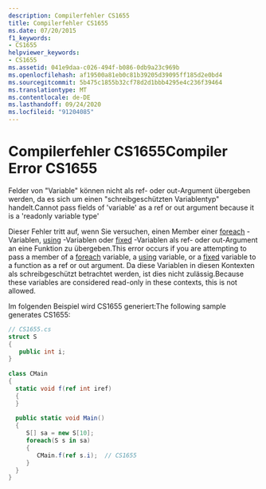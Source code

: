 ```yaml
---
description: Compilerfehler CS1655
title: Compilerfehler CS1655
ms.date: 07/20/2015
f1_keywords:
- CS1655
helpviewer_keywords:
- CS1655
ms.assetid: 041e9daa-c026-494f-b086-0db9a23c969b
ms.openlocfilehash: af19500a81eb0c81b39205d39095ff185d2e0bd4
ms.sourcegitcommit: 5b475c1855b32cf78d2d1bbb4295e4c236f39464
ms.translationtype: MT
ms.contentlocale: de-DE
ms.lasthandoff: 09/24/2020
ms.locfileid: "91204085"
---
```

# <a name="compiler-error-cs1655"></a><span data-ttu-id="c7043-103">Compilerfehler CS1655</span><span class="sxs-lookup"><span data-stu-id="c7043-103">Compiler Error CS1655</span></span>

<span data-ttu-id="c7043-104">Felder von "Variable" können nicht als ref- oder out-Argument übergeben werden, da es sich um einen "schreibgeschützten Variablentyp" handelt.</span><span class="sxs-lookup"><span data-stu-id="c7043-104">Cannot pass fields of 'variable' as a ref or out argument because it is a 'readonly variable type'</span></span>  
  
 <span data-ttu-id="c7043-105">Dieser Fehler tritt auf, wenn Sie versuchen, einen Member einer [foreach](../language-reference/keywords/foreach-in.md) -Variablen, [using](../language-reference/keywords/using-statement.md) -Variablen oder [fixed](../language-reference/keywords/fixed-statement.md) -Variablen als ref- oder out-Argument an eine Funktion zu übergeben.</span><span class="sxs-lookup"><span data-stu-id="c7043-105">This error occurs if you are attempting to pass a member of a [foreach](../language-reference/keywords/foreach-in.md) variable, a [using](../language-reference/keywords/using-statement.md) variable, or a [fixed](../language-reference/keywords/fixed-statement.md) variable to a function as a ref or out argument.</span></span> <span data-ttu-id="c7043-106">Da diese Variablen in diesen Kontexten als schreibgeschützt betrachtet werden, ist dies nicht zulässig.</span><span class="sxs-lookup"><span data-stu-id="c7043-106">Because these variables are considered read-only in these contexts, this is not allowed.</span></span>  
  
 <span data-ttu-id="c7043-107">Im folgenden Beispiel wird CS1655 generiert:</span><span class="sxs-lookup"><span data-stu-id="c7043-107">The following sample generates CS1655:</span></span>  
  
```csharp  
// CS1655.cs  
struct S
{  
   public int i;  
}  
  
class CMain  
{  
  static void f(ref int iref)  
  {  
  }  
  
  public static void Main()  
  {  
     S[] sa = new S[10];  
     foreach(S s in sa)  
     {  
        CMain.f(ref s.i);  // CS1655  
     }  
  }  
}  
```
